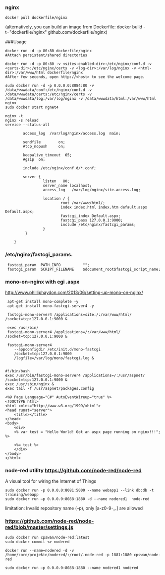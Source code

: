 ### nginx

```
docker pull dockerfile/nginx
```
(alternatively, you can build an image from Dockerfile: docker build -t="dockerfile/nginx" github.com/dockerfile/nginx)

###Usage
```
docker run -d -p 80:80 dockerfile/nginx
#Attach persistent/shared directories

docker run -d -p 80:80 -v <sites-enabled-dir>:/etc/nginx/conf.d -v <certs-dir>:/etc/nginx/certs -v <log-dir>:/var/log/nginx -v <html-dir>:/var/www/html dockerfile/nginx
#After few seconds, open http://<host> to see the welcome page.
	
sudo docker run -d -p 0.0.0.0:8084:80 -v /data/wwwdata/conf:/etc/nginx/conf.d -v /data/wwwdata/certs:/etc/nginx/certs -v /data/wwwdata/log:/var/log/nginx -v /data/wwwdata/html:/var/www/html nginx
sudo docker start ngnet4

nginx -t
nginx -s reload
service --status-all
	
	    access_log  /var/log/nginx/access.log  main;
	
	    sendfile        on;
	    #tcp_nopush     on;
	
	    keepalive_timeout  65;
	    #gzip  on;
	
	    include /etc/nginx/conf.d/*.conf;
		
		server {
		         listen   80;
		         server_name localhost;
		         access_log   /var/log/nginx/site.access.log;
		
		         location / {
		                 root /var/www/html/;
		                 index index.html index.htm default.aspx Default.aspx;
		                 fastcgi_index Default.aspx;
		                 fastcgi_pass 127.0.0.1:9000;
		                 include /etc/nginx/fastcgi_params;
		         }
		 }
	
	}
```
	
### /etc/nginx/fastcgi_params.

```
 fastcgi_param  PATH_INFO          "";
 fastcgi_param  SCRIPT_FILENAME    $document_root$fastcgi_script_name;
``` 
### mono-on-nginx with cgi .aspx

 http://www.philliphaydon.com/2013/06/setting-up-mono-on-nginx/

``` 
 apt-get install mono-complete -y
 apt-get install mono-fastcgi-server4 -y
 
 fastcgi-mono-server4 /applications=site:/:/var/www/html/ /socket=tcp:127.0.0.1:9000 &

 exec /usr/bin/
 fastcgi-mono-server4 /applications=/:/var/www/html/ /socket=tcp:127.0.0.1:9000 &			 
 
 fastcgi-mono-server4 
    --appconfigdir /etc/init.d/mono-fastcgi 
    /socket=tcp:127.0.0.1:9000 
    /logfile=/var/log/mono/fastcgi.log &			
	
	
#!/bin/bash
exec /usr/bin/fastcgi-mono-server4 /applications=/:/usr/aspnet/ /socket=tcp:127.0.0.1:9000 &
exec /usr/sbin/nginx &
exec tail -f /usr/aspnet/packages.config 
	
<%@ Page Language="C#" AutoEventWireup="true" %>
<!DOCTYPE html>
<html xmlns="http://www.w3.org/1999/xhtml">
<head runat="server">
    <title></title>
</head>
<body>
    <div>
    <% var test = "Hello World! Got an aspx page running on nginx!!!"; %>

    <%= test %>
    </div>
</body>
</html>
```

### node-red utility https://github.com/node-red/node-red

A visual tool for wiring the Internet of Things
```
sudo docker run -p 0.0.0.0:8081:5000 --name webapp1 --link db:db -t training/webapp
sudo docker run –p 0.0.0.0:8088:1880 -d --name nodered1  node-red
```
limitation: Invalid repository name (–p), only [a-z0-9-_.] are allowed
### https://github.com/node-red/node-red/blob/master/settings.js

```
sudo docker run cpswan/node-red:latest
sudo docker commit <> nodered

docker run --name=nodered -d -v /home/core/projekte/nodered/:/root/.node-red -p 1881:1880 cpswan/node-red

sudo docker run –p 0.0.0.0:8088:1880 --name nodered1 nodered
```